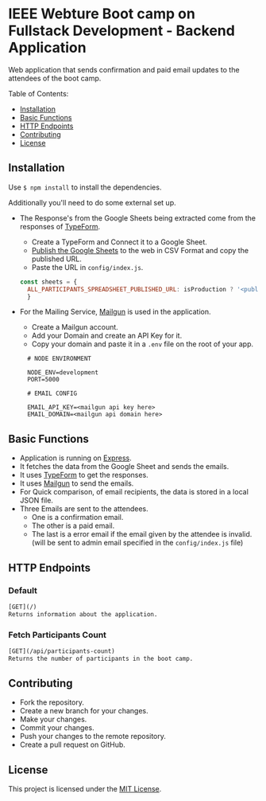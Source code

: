 # IEEE Webture Boot camp on Fullstack Development - Backend Application

Web application that sends confirmation and paid email updates to the attendees of the boot camp.

Table of Contents:

- [Installation](#installation)
- [Basic Functions](#basic-functions)
- [HTTP Endpoints](#http-endpoints)
- [Contributing](#contributing)
- [License](#license)

## Installation

Use `$ npm install` to install the dependencies.

Additionally you'll need to do some external set up. 

- The Response's from the Google Sheets being extracted come from the responses of [TypeForm](https://typeform.com).
  - Create a TypeForm and Connect it to a Google Sheet.
  - [Publish the Google Sheets](https://www.algolia.com/doc/tools/crawler/guides/enriching-extraction-with-external-data/how-to/expose-google-spreadsheet-as-csv/) to the web in CSV Format and copy the published URL.
  - Paste the URL in `config/index.js`.

  ```js
  const sheets = {
    ALL_PARTICIPANTS_SPREADSHEET_PUBLISHED_URL: isProduction ? '<public sheet link> ' : '<testing sheet link>',
    }
  ```

- For the Mailing Service, [Mailgun](https://mailgun.com) is used in the application.
  - Create a Mailgun account.
  - Add your Domain and create an API Key for it.
  - Copy your domain and paste it in a `.env` file on the root of your app.

  ```env
    # NODE ENVIRONMENT 

    NODE_ENV=development
    PORT=5000

    # EMAIL CONFIG

    EMAIL_API_KEY=<mailgun api key here>
    EMAIL_DOMAIN=<mailgun api domain here>
  ```

## Basic Functions

- Application is running on [Express](https://expressjs.com/en/api.html).
- It fetches the data from the Google Sheet and sends the emails.
- It uses [TypeForm](https://typeform.com) to get the responses.
- It uses [Mailgun](https://mailgun.com) to send the emails.
- For Quick comparison, of email recipients, the data is stored in a local JSON file.
- Three Emails are sent to the attendees.
  - One is a confirmation email.
  - The other is a paid email.
  - The last is a error email if the email given by the attendee is invalid. (will be sent to admin email specified in the `config/index.js` file)

## HTTP Endpoints

### Default

```rest
[GET](/)
Returns information about the application.
```

### Fetch Participants Count

```rest
[GET](/api/participants-count)
Returns the number of participants in the boot camp.
```

## Contributing

- Fork the repository.
- Create a new branch for your changes.
- Make your changes.
- Commit your changes.
- Push your changes to the remote repository.
- Create a pull request on GitHub.

## License

This project is licensed under the [MIT License](/LICENSE).
